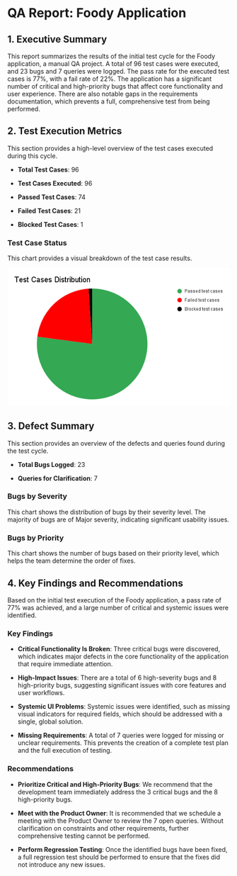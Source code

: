 # QA Report: Foody Application

## 1. Executive Summary

This report summarizes the results of the initial test cycle for the Foody application, a manual QA project. A total of 96 test cases were executed, and 23 bugs and 7 queries were logged. The pass rate for the executed test cases is 77%, with a fail rate of 22%. The application has a significant number of critical and high-priority bugs that affect core functionality and user experience. There are also notable gaps in the requirements documentation, which prevents a full, comprehensive test from being performed.

## 2. Test Execution Metrics

This section provides a high-level overview of the test cases executed during this cycle.

- **Total Test Cases**: 96

- **Test Cases Executed**: 96

- **Passed Test Cases**: 74

- **Failed Test Cases**: 21

- **Blocked Test Cases**: 1

### Test Case Status

This chart provides a visual breakdown of the test case results.

![Test Case Distribution Chart](../Images/testcasedistributionchart.png)

## 3. Defect Summary

This section provides an overview of the defects and queries found during the test cycle.

- **Total Bugs Logged**: 23

- **Queries for Clarification**: 7

### Bugs by Severity

This chart shows the distribution of bugs by their severity level. The majority of bugs are of Major severity, indicating significant usability issues.

### Bugs by Priority

This chart shows the number of bugs based on their priority level, which helps the team determine the order of fixes.

## 4. Key Findings and Recommendations

Based on the initial test execution of the Foody application, a pass rate of 77% was achieved, and a large number of critical and systemic issues were identified.

### Key Findings

- **Critical Functionality Is Broken**: Three critical bugs were discovered, which indicates major defects in the core functionality of the application that require immediate attention.

- **High-Impact Issues**: There are a total of 6 high-severity bugs and 8 high-priority bugs, suggesting significant issues with core features and user workflows.

- **Systemic UI Problems**: Systemic issues were identified, such as missing visual indicators for required fields, which should be addressed with a single, global solution.

- **Missing Requirements**: A total of 7 queries were logged for missing or unclear requirements. This prevents the creation of a complete test plan and the full execution of testing.

### Recommendations
- **Prioritize Critical and High-Priority Bugs**: We recommend that the development team immediately address the 3 critical bugs and the 8 high-priority bugs.

- **Meet with the Product Owner**: It is recommended that we schedule a meeting with the Product Owner to review the 7 open queries. Without clarification on constraints and other requirements, further comprehensive testing cannot be performed.

- **Perform Regression Testing**: Once the identified bugs have been fixed, a full regression test should be performed to ensure that the fixes did not introduce any new issues.